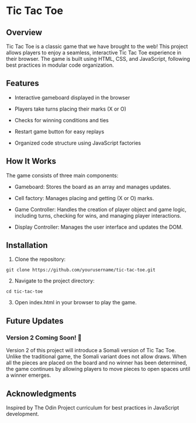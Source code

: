 # Tic Tac Toe

## Overview

Tic Tac Toe is a classic game that we have brought to the web! This project allows players to enjoy a seamless, interactive Tic Tac Toe experience in their browser. The game is built using HTML, CSS, and JavaScript, following best practices in modular code organization.

## Features

- Interactive gameboard displayed in the browser

- Players take turns placing their marks (X or O)

- Checks for winning conditions and ties

- Restart game button for easy replays

- Organized code structure using JavaScript factories

## How It Works

The game consists of three main components:

- Gameboard: Stores the board as an array and manages updates.

- Cell factory: Manages placing and getting (X or O) marks.

- Game Controller: Handles the creation of player object and game logic, including turns, checking for wins, and managing player interactions.

- Display Controller: Manages the user interface and updates the DOM.

## Installation

1. Clone the repository:

``` git clone https://github.com/yourusername/tic-tac-toe.git ```

2. Navigate to the project directory:

``` cd tic-tac-toe ```

3. Open index.html in your browser to play the game.

## Future Updates

### Version 2 Coming Soon! 🎉

Version 2 of this project will introduce a Somali version of Tic Tac Toe. Unlike the traditional game, the Somali variant does not allow draws. When all the pieces are placed on the board and no winner has been determined, the game continues by allowing players to move pieces to open spaces until a winner emerges.

## Acknowledgments

Inspired by The Odin Project curriculum for best practices in JavaScript development.